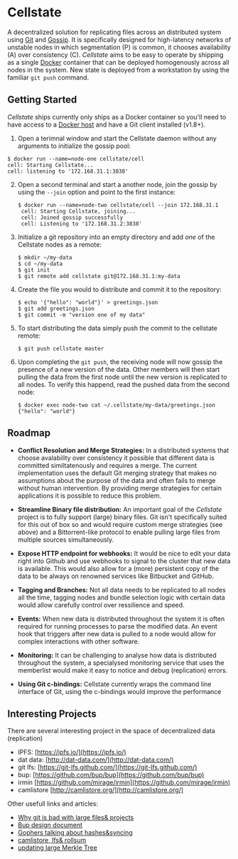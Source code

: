 # Cellstate
A decentralized solution for replicating files across an distributed system using [Git](http://git-scm.com/) and [Gossip](https://en.wikipedia.org/wiki/Gossip_protocol). It is specifically designed for high-latency networks of unstable nodes in which segmentation (P) is common, it chooses availability (A) over consistency (C). *Cellstate* aims to be easy to operate by shipping as a single [Docker](https://docker.com) container that can be deployed homogenously across all nodes in the system. New state is deployed from a workstation by using the familiar `git push` command.


## Getting Started
*Cellstate* ships currently only ships as a Docker container so you'll need to have access to a [Docker host](https://docs.docker.com/installation/) and have a Git client installed (v1.8+).

1. Open a terimnal window and start the Cellstate daemon without any arguments to initialize the gossip pool:
  
  ```
  $ docker run --name=node-one cellstate/cell
  cell: Starting Cellstate...
  cell: listening to '172.168.31.1:3838'
  ```

2. Open a second terminal and start a another node, join the gossip by using the `--join` option and point to the first instance:

   ```
   $ docker run --name=node-two cellstate/cell --join 172.168.31.1
	cell: Starting Cellstate, joining...
	cell: Joined gossip successfully
	cell: Listening to '172.168.31.2:3838'
   ```

3. Initialize a git repository into an empty directory and add _one_ of the Cellstate nodes as a remote:

   ```
   $ mkdir ~/my-data
   $ cd ~/my-data
   $ git init
   $ git remote add cellstate git@172.168.31.1:my-data
   ```

4. Create the file you would to distribute and commit it to the repository:

	```
	$ echo '{"hello": "world"}' > greetings.json
	$ git add greetings.json
	$ git commit -m "version one of my data"
	```
5. To start distributing the data simply push the commit to the cellstate remote:

	```
	$ git push cellstate master
	```

6. Upon completing the `git push`, the receiving node will now gossip the presence of a new version of the data. Other members will then start pulling the data from the first node until the new version is replicated to all nodes. To verify this happend, read the pushed data from the second node:

	```
	$ docker exec node-two cat ~/.cellstate/my-data/greetings.json
	{"hello": "world"}
	```

## Roadmap
- **Conflict Resolution and Merge Strategies:** In a distributed systems that choose avalability over consistency  it possible that different data is committed similtatenously and requires a merge. The current implementation uses the default Git merging strategy that makes no assumptions about the purpose of the data and often fails to merge without human intervention. By providing merge strategies for certain applications it is possible to reduce this problem.

- **Streamline Binary file distribution:** An important goal of
the *Cellstate* project is to fully support (large) binary files. Git isn't specifically suited for this out of box so and would require custom merge strategies (see above) and a Bittorrent-like protocol to enable pulling large files from multiple sources simultaneously.

- **Expose HTTP endpoint for webhooks:** It would be nice to edit your data right into Github and use webhooks to signal to the cluster that new data is available. This would also allow for a (more) persistent copy of the data to be always on renowned services like Bitbucket and GitHub.

- **Tagging and Branches:** Not all data needs to be replicated to all nodes all the time, tagging nodes and bundle selection logic with certain data would allow carefully control over ressilience and speed.

- **Events:** When new data is distributed throughout the system it is often required for running processes to parse the modified data. An event hook that triggers after new data is pulled to a node would allow for complex interactions with other software.

- **Monitoring:** It can be challenging to analyse how data is distributed throughout the system, a specialysed monitoring service that uses the memberlist would make it easy to notice and debug (replication) errors.

- **Using Git c-bindings:** Cellstate currently wraps the command line interface of Git, using the c-bindings would improve the performance

## Interesting Projects
There are several interesting project in the space of decentralized data (replication)

- IPFS: [https://ipfs.io/](https://ipfs.io/)
- dat data: [http://dat-data.com/](http://dat-data.com/)
- git lfs: [https://git-lfs.github.com/](https://git-lfs.github.com/)
- bup: [https://github.com/bup/bup](https://github.com/bup/bup)
- irmin [https://github.com/mirage/irmin](https://github.com/mirage/irmin)
- camlistore [http://camlistore.org/](http://camlistore.org/)

Other usefull links and articles:

- [Why git is bad with large files& projects](http://stackoverflow.com/questions/17888604/git-with-large-files)
- [Bup design document](https://raw.githubusercontent.com/bup/bup/master/DESIGN)
- [Gophers talking about hashes&syncing](https://groups.google.com/forum/#!topic/golang-nuts/ZiBcYH3Qw1g)
- [camlistore, lfs& rollsum](https://github.com/github/git-lfs/issues/355)
- [updating large Merkle Tree](http://crypto.stackexchange.com/questions/9198/efficient-incremental-updates-to-large-merkle-tree)
